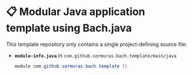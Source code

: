 # 📋 Modular Java application template using Bach.java

This template repository only contains a single project-defining source file:

- **`module-info.java`** in `com.github.sormuras.bach.template/main/java`
  ```java
  module com.github.sormuras.bach.template {}
  ```
